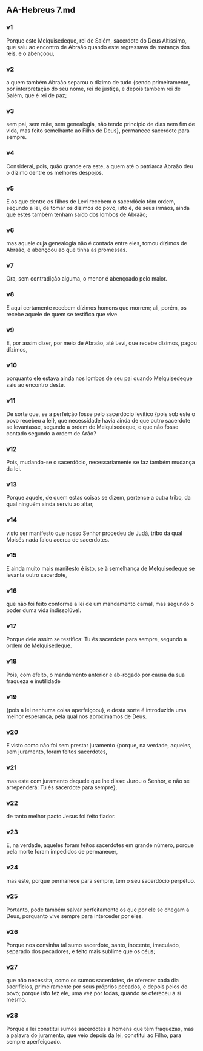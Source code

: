 ## AA-Hebreus 7.md
### v1
 Porque este Melquisedeque, rei de Salém, sacerdote do Deus Altíssimo, que saiu ao encontro de Abraão quando este regressava da matança dos reis, e o abençoou,
### v2
 a quem também Abraão separou o dízimo de tudo {sendo primeiramente, por interpretação do seu nome, rei de justiça, e depois também rei de Salém, que é rei de paz;
### v3
 sem pai, sem mãe, sem genealogia, não tendo princípio de dias nem fim de vida, mas feito semelhante ao Filho de Deus}, permanece sacerdote para sempre.
### v4
 Considerai, pois, quão grande era este, a quem até o patriarca Abraão deu o dízimo dentre os melhores despojos.
### v5
 E os que dentre os filhos de Levi recebem o sacerdócio têm ordem, segundo a lei, de tomar os dízimos do povo, isto é, de seus irmãos, ainda que estes também tenham saído dos lombos de Abraão;
### v6
 mas aquele cuja genealogia não é contada entre eles, tomou dízimos de Abraão, e abençoou ao que tinha as promessas.
### v7
 Ora, sem contradição alguma, o menor é abençoado pelo maior.
### v8
 E aqui certamente recebem dízimos homens que morrem; ali, porém, os recebe aquele de quem se testifica que vive.
### v9
 E, por assim dizer, por meio de Abraão, até Levi, que recebe dízimos, pagou dízimos,
### v10
 porquanto ele estava ainda nos lombos de seu pai quando Melquisedeque saiu ao encontro deste.
### v11
 De sorte que, se a perfeição fosse pelo sacerdócio levítico {pois sob este o povo recebeu a lei}, que necessidade havia ainda de que outro sacerdote se levantasse, segundo a ordem de Melquisedeque, e que não fosse contado segundo a ordem de Arão?
### v12
 Pois, mudando-se o sacerdócio, necessariamente se faz também mudança da lei.
### v13
 Porque aquele, de quem estas coisas se dizem, pertence a outra tribo, da qual ninguém ainda serviu ao altar,
### v14
 visto ser manifesto que nosso Senhor procedeu de Judá, tribo da qual Moisés nada falou acerca de sacerdotes.
### v15
 E ainda muito mais manifesto é isto, se à semelhança de Melquisedeque se levanta outro sacerdote,
### v16
 que não foi feito conforme a lei de um mandamento carnal, mas segundo o poder duma vida indissolúvel.
### v17
 Porque dele assim se testifica: Tu és sacerdote para sempre, segundo a ordem de Melquisedeque.
### v18
 Pois, com efeito, o mandamento anterior é ab-rogado por causa da sua fraqueza e inutilidade
### v19
 {pois a lei nenhuma coisa aperfeiçoou}, e desta sorte é introduzida uma melhor esperança, pela qual nos aproximamos de Deus.
### v20
 E visto como não foi sem prestar juramento {porque, na verdade, aqueles, sem juramento, foram feitos sacerdotes,
### v21
 mas este com juramento daquele que lhe disse: Jurou o Senhor, e não se arrependerá: Tu és sacerdote para sempre},
### v22
 de tanto melhor pacto Jesus foi feito fiador.
### v23
 E, na verdade, aqueles foram feitos sacerdotes em grande número, porque pela morte foram impedidos de permanecer,
### v24
 mas este, porque permanece para sempre, tem o seu sacerdócio perpétuo.
### v25
 Portanto, pode também salvar perfeitamente os que por ele se chegam a Deus, porquanto vive sempre para interceder por eles.
### v26
 Porque nos convinha tal sumo sacerdote, santo, inocente, imaculado, separado dos pecadores, e feito mais sublime que os céus;
### v27
 que não necessita, como os sumos sacerdotes, de oferecer cada dia sacrifícios, primeiramente por seus próprios pecados, e depois pelos do povo; porque isto fez ele, uma vez por todas, quando se ofereceu a si mesmo.
### v28
 Porque a lei constitui sumos sacerdotes a homens que têm fraquezas, mas a palavra do juramento, que veio depois da lei, constitui ao Filho, para sempre aperfeiçoado.
